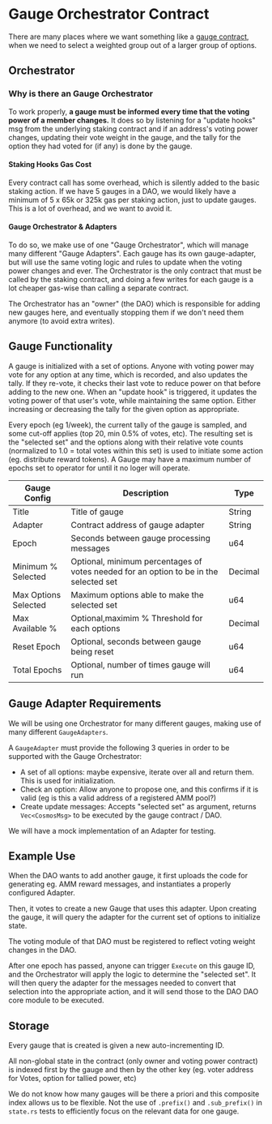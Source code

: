 # Gauge Orchestrator Contract

There are many places where we want something like a [gauge contract](https://resources.curve.fi/reward-gauges/gauge-weights),
when we need to select a weighted group out of a larger group of options.

## Orchestrator

### Why is there an Gauge Orchestrator 
To work properly, **a gauge must be informed every time that the voting power of a member changes.** It does so by listening for a "update hooks" msg from the underlying staking contract and if an address's voting power changes, updating their vote weight in the gauge, and the tally for the option they had voted for (if any) is done by the gauge. 

#### Staking Hooks Gas Cost
Every contract call has some overhead, which is silently added to the basic staking action.
If we have 5 gauges in a DAO, we would likely have a minimum of 5 x 65k or 325k gas per staking action, just to update gauges. This is a lot of overhead, and we want to avoid it.

#### Gauge Orchestrator & Adapters 
To do so, we make use of one "Gauge Orchestrator", which will manage many different "Gauge Adapters". Each gauge has its own gauge-adapter, but will use the same voting logic and rules to update when the voting power changes and ever. The Orchestrator is the only
contract that must be called by the staking contract, and doing a few writes for each gauge is a
lot cheaper gas-wise than calling a separate contract.

The Orchestrator has an "owner" (the DAO) which is responsible for adding new gauges here,
and eventually stopping them if we don't need them anymore (to avoid extra writes).

## Gauge Functionality

A gauge is initialized with a set of options. Anyone with voting power may vote for any option at any time,
which is recorded, and also updates the tally. If they re-vote, it checks their last vote to reduce power on
that before adding to the new one. When an "update hook" is triggered, it updates the voting power of that user's vote, while maintaining the same option. Either increasing or decreasing the tally for the given option as appropriate.

Every epoch (eg 1/week), the current tally of the gauge is sampled, and some cut-off applies
(top 20, min 0.5% of votes, etc). The resulting set is the "selected set" and the options along with
their relative vote counts (normalized to 1.0 = total votes within this set) is used to initiate some
action (eg. distribute reward tokens). A Gauge may have a maximum number of epochs set to operator for until it no loger will operate.


Gauge Config  | Description | Type |
--- | --- | --- | 
Title | Title of gauge | String |
Adapter | Contract address of gauge adapter | String |
Epoch | Seconds between gauge processing messages | u64 |
Minimum % Selected | Optional, minimum percentages of votes needed for an option to be in the selected set| Decimal |
Max Options Selected | Maximum options able to make the selected set| u64 |
Max Available % | Optional,maximim % Threshold for each options|  Decimal |
Reset Epoch |  Optional, seconds between gauge being reset |  u64|
Total Epochs | Optional, number of times gauge will run  |  u64 |

## Gauge Adapter Requirements
We will be using one Orchestrator for many different gauges, making use of many different `GaugeAdapters`.

A `GaugeAdapter` must provide the following 3 queries in order to be supported with the Gauge Orchestrator:

* A set of all options: maybe expensive, iterate over all and return them. This is used for initialization.
* Check an option: Allow anyone to propose one, and this confirms if it is valid (eg is this a valid address
  of a registered AMM pool?)
* Create update messages: Accepts "selected set" as argument, returns `Vec<CosmosMsg>` to be executed by the
  gauge contract / DAO.


We will have a mock implementation of an Adapter for testing.

## Example Use

When the DAO wants to add another gauge, it first uploads the code for generating eg. AMM reward messages,
and instantiates a properly configured Adapter. 

Then, it votes to create a new Gauge that uses this adapter. Upon creating the gauge, it will query the adapter
for the current set of options to initialize state.

The voting module of that DAO must be registered to reflect voting weight changes in the DAO. 

After one epoch has passed, anyone can trigger `Execute` on this gauge ID, and the Orchestrator will
apply the logic to determine the "selected set". It will then query the adapter for the messages
needed to convert that selection into the appropriate action, and it will send those to the
DAO DAO core module to be executed.

## Storage

Every gauge that is created is given a new auto-incrementing ID.

All non-global state in the contract (only owner and voting power contract) is indexed
first by the gauge and then by the other key (eg. voter address for Votes, option for tallied power, etc)

We do not know how many gauges will be there a priori and this composite index allows us to
be flexible. Not the use of `.prefix()` and `.sub_prefix()` in `state.rs` tests to efficiently
focus on the relevant data for one gauge.
